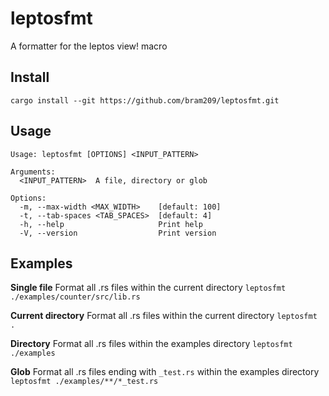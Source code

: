 # leptosfmt

A formatter for the leptos view! macro

## Install

`cargo install --git https://github.com/bram209/leptosfmt.git`

## Usage

```
Usage: leptosfmt [OPTIONS] <INPUT_PATTERN>

Arguments:
  <INPUT_PATTERN>  A file, directory or glob

Options:
  -m, --max-width <MAX_WIDTH>    [default: 100]
  -t, --tab-spaces <TAB_SPACES>  [default: 4]
  -h, --help                     Print help
  -V, --version                  Print version
```

## Examples

**Single file**
Format all .rs files within the current directory
`leptosfmt ./examples/counter/src/lib.rs`

**Current directory**
Format all .rs files within the current directory
`leptosfmt .`

**Directory**
Format all .rs files within the examples directory
`leptosfmt ./examples`

**Glob**
Format all .rs files ending with `_test.rs` within the examples directory
`leptosfmt ./examples/**/*_test.rs`
